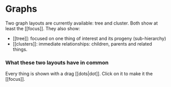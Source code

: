 # Graphs

Two graph layouts are currently available: tree and cluster. Both show at least the [[focus]]. They also show:
- [[tree]]: focused on one thing of interest and its progeny (sub-hierarchy)
- [[clusters]]: immediate relationships: children, parents and related things.

### What these two layouts have in common

Every thing is shown with a drag [[dots|dot]]. Click on it to make it the [[focus]].
